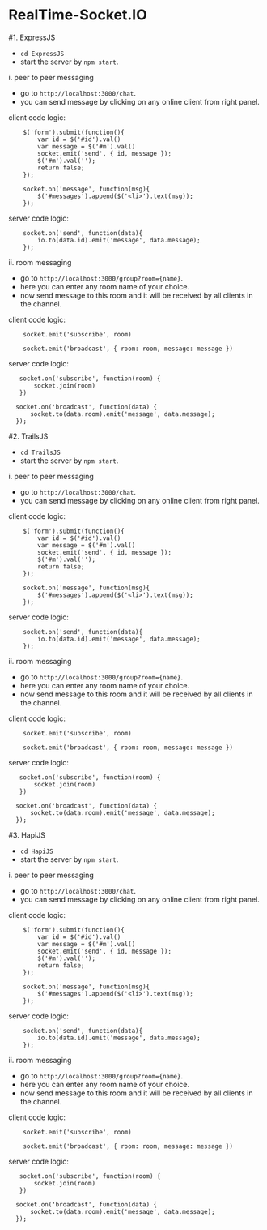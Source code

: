 # RealTime-Socket.IO

#1. ExpressJS
  - `cd ExpressJS`
  - start the server by `npm start`.

  i. peer to peer messaging
   - go to `http://localhost:3000/chat`.
   - you can send message by clicking on any online client from right panel.

  client code logic:

        $('form').submit(function(){
            var id = $('#id').val()
            var message = $('#m').val()
            socket.emit('send', { id, message });
            $('#m').val('');
            return false;
        });

        socket.on('message', function(msg){
            $('#messages').append($('<li>').text(msg));
        });

  server code logic:

        socket.on('send', function(data){
            io.to(data.id).emit('message', data.message);
        });

  ii. room messaging
   - go to `http://localhost:3000/group?room={name}`.
   - here you can enter any room name of your choice.
   - now send message to this room and it will be received by all clients in the channel.

   client code logic:

        socket.emit('subscribe', room)

        socket.emit('broadcast', { room: room, message: message })

   server code logic:

       socket.on('subscribe', function(room) {
           socket.join(room)
       })

      socket.on('broadcast', function(data) {
          socket.to(data.room).emit('message', data.message);
      });

#2. TrailsJS
  - `cd TrailsJS`
  - start the server by `npm start`.

  i. peer to peer messaging
   - go to `http://localhost:3000/chat`.
   - you can send message by clicking on any online client from right panel.

  client code logic:

        $('form').submit(function(){
            var id = $('#id').val()
            var message = $('#m').val()
            socket.emit('send', { id, message });
            $('#m').val('');
            return false;
        });

        socket.on('message', function(msg){
            $('#messages').append($('<li>').text(msg));
        });

  server code logic:

        socket.on('send', function(data){
            io.to(data.id).emit('message', data.message);
        });

  ii. room messaging
   - go to `http://localhost:3000/group?room={name}`.
   - here you can enter any room name of your choice.
   - now send message to this room and it will be received by all clients in the channel.

   client code logic:

        socket.emit('subscribe', room)

        socket.emit('broadcast', { room: room, message: message })

   server code logic:

       socket.on('subscribe', function(room) {
           socket.join(room)
       })

      socket.on('broadcast', function(data) {
          socket.to(data.room).emit('message', data.message);
      });

#3. HapiJS
  - `cd HapiJS`
  - start the server by `npm start`.

  i. peer to peer messaging
   - go to `http://localhost:3000/chat`.
   - you can send message by clicking on any online client from right panel.

  client code logic:

        $('form').submit(function(){
            var id = $('#id').val()
            var message = $('#m').val()
            socket.emit('send', { id, message });
            $('#m').val('');
            return false;
        });

        socket.on('message', function(msg){
            $('#messages').append($('<li>').text(msg));
        });

  server code logic:

        socket.on('send', function(data){
            io.to(data.id).emit('message', data.message);
        });

  ii. room messaging
   - go to `http://localhost:3000/group?room={name}`.
   - here you can enter any room name of your choice.
   - now send message to this room and it will be received by all clients in the channel.

   client code logic:

        socket.emit('subscribe', room)

        socket.emit('broadcast', { room: room, message: message })

   server code logic:

       socket.on('subscribe', function(room) {
           socket.join(room)
       })

      socket.on('broadcast', function(data) {
          socket.to(data.room).emit('message', data.message);
      });
